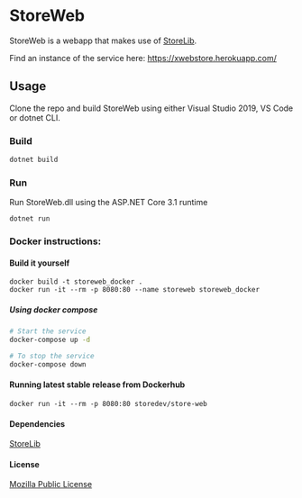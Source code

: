 # StoreWeb
 <!--
[![GitHub stars](https://img.shields.io/github/stars/StoreDev/StoreWeb?style=social)](https://github.com/StoreDev/StoreWeb)
[![GitHub Workflow - Docker](https://img.shields.io/github/workflow/status/StoreDev/StoreWeb/docker?label=docker)](https://github.com/StoreDev/StoreWeb/actions?query=workflow%3Adocker)
[![GitHub Workflow - Build](https://img.shields.io/github/workflow/status/StoreDev/StoreWeb/build?label=build)](https://github.com/StoreDev/StoreWeb/actions?query=workflow%3Abuild)
[![GitHub Workflow - Deploy](https://img.shields.io/github/workflow/status/StoreDev/StoreWeb/heroku?label=Deploy+to+heroku)](https://github.com/StoreDev/StoreWeb/actions?query=workflow%3A%22Deploy+to+heroku%22)
[![Docker Pulls](https://img.shields.io/docker/pulls/storedev/store-web)](https://hub.docker.com/r/storedev/store-web)
[![GitHub release (latest by date)](https://img.shields.io/github/v/release/storedev/storeweb)](https://github.com/StoreDev/StoreWeb/releases)
-->

StoreWeb is a webapp that makes use of [StoreLib](https://github.com/StoreDev/StoreLib).

Find an instance of the service here: https://xwebstore.herokuapp.com/


## Usage

Clone the repo and build StoreWeb using either Visual Studio 2019, VS Code or dotnet CLI.

### Build

```sh
dotnet build
```

### Run

Run StoreWeb.dll using the ASP.NET Core 3.1 runtime

```
dotnet run
```

### Docker instructions:

#### Build it yourself

```
docker build -t storeweb_docker .
docker run -it --rm -p 8080:80 --name storeweb storeweb_docker
```

##### Using docker compose

```sh
# Start the service
docker-compose up -d

# To stop the service
docker-compose down
```

#### Running latest stable release from Dockerhub

```
docker run -it --rm -p 8080:80 storedev/store-web
```


#### Dependencies
[StoreLib](https://github.com/StoreDev/StoreLib)


#### License 
[Mozilla Public License](https://www.mozilla.org/en-US/MPL/)
